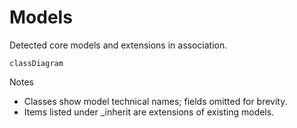 # Models

Detected core models and extensions in association.

```mermaid
classDiagram
```

Notes
- Classes show model technical names; fields omitted for brevity.
- Items listed under _inherit are extensions of existing models.
